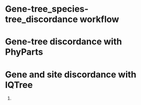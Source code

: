 # Gene-tree_species-tree_discordance workflow


# Gene-tree discordance with PhyParts

# Gene and site discordance with IQTree
1. 
